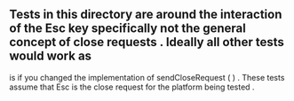 Tests
in
this
directory
are
around
the
interaction
of
the
Esc
key
specifically
not
the
general
concept
of
close
requests
.
Ideally
all
other
tests
would
work
as
-
is
if
you
changed
the
implementation
of
sendCloseRequest
(
)
.
These
tests
assume
that
Esc
is
the
close
request
for
the
platform
being
tested
.
